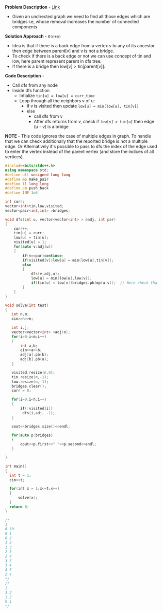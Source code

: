 **Problem Description** - [Link](https://cp-algorithms.com/graph/bridge-searching.html)
* Given an undirected graph we need to find all those edges which are bridges i.e, whose removal increases the number of connected components

**Solution Approach** - `O(n+m)`
* Idea is that if there is a back edge from a vertex v to any of its ancestor then edge between parent[v]  and v is not a bridge.
* To check if there is a back edge or not we can use concept of tin and low, here parent represent parent in dfs tree.
* If there is a bridge then low[v] > tin[parent[v]].

**Code Description** - 
* Call dfs from any node
* Inside dfs function
  * Intialize `tin[u] = low[u] = curr_time`
  * Loop through all the neighbors v of u:
    * if v is visited then update `low[u] = min(low[u], tin[v])`
    * else 
      * call dfs from v
      * After dfs returns from v, check if `low[v] > tin[u]` then edge (u - v) is a bridge 

**NOTE** - This code ignores the case of multiple edges in graph. To handle that we can check additionally that the reported bridge is not a multiple edge. Or Alternatively it's possible to pass to dfs the index of the edge used to enter the vertex instead of the parent vertex (and store the indices of all vertices).


```c++
#include<bits/stdc++.h>
using namespace std;
#define ull unsigned long long
#define mp make_pair
#define ll long long
#define pb push_back
#define INF 1e6

int curr;
vector<int>tin,low,visited;
vector<pair<int,int> >bridges;

void dfs(int u, vector<vector<int> > &adj, int par)
{
    curr++;
    tin[u] = curr;
    low[u] = tin[u];
    visited[u] = 1;
    for(auto v:adj[u])
    {
        if(v==par)continue;
        if(visited[v])low[u] = min(low[u],tin[v]);
        else
        {
            dfs(v,adj,u);
            low[u] = min(low[u],low[v]);
            if(tin[u] < low[v])bridges.pb(mp(u,v));  // Here check that u,v is not a multiple edge, by making map<pair<int,int>, int>edges and check if edges[mp(u,v)]>1 || edges[mp(v,u)]>1
        }
    }
}

void solve(int test)
{
   int n,m;
   cin>>n>>m;

   int i,j;
   vector<vector<int> >adj(n);
   for(i=0;i<m;i++)
   {
       int a,b;
       cin>>a>>b;
       adj[a].pb(b);
       adj[b].pb(a);
   }

   visited.resize(n,0);
   tin.resize(n,-1);
   low.resize(n,-1);
   bridges.clear();
   curr = 0;

   for(i=0;i<n;i++)
   {
       if(!visited[i])
        dfs(i,adj, -1);
   }

   cout<<bridges.size()<<endl;

   for(auto p:bridges)
   {
       cout<<p.first<<" "<<p.second<<endl;
   }

}

int main()
{
  int t = 1;
  cin>>t;

  for(int x = 1;x<=t;x++)
  {
      solve(x);
  }
  return 0;
}

/*
1
6 10
0 1
0 2
1 2
1 3
2 3
2 4
3 5
3 4
4 5
2 4
*/
/*
1
3 2
1 2
0 1
*/
```




